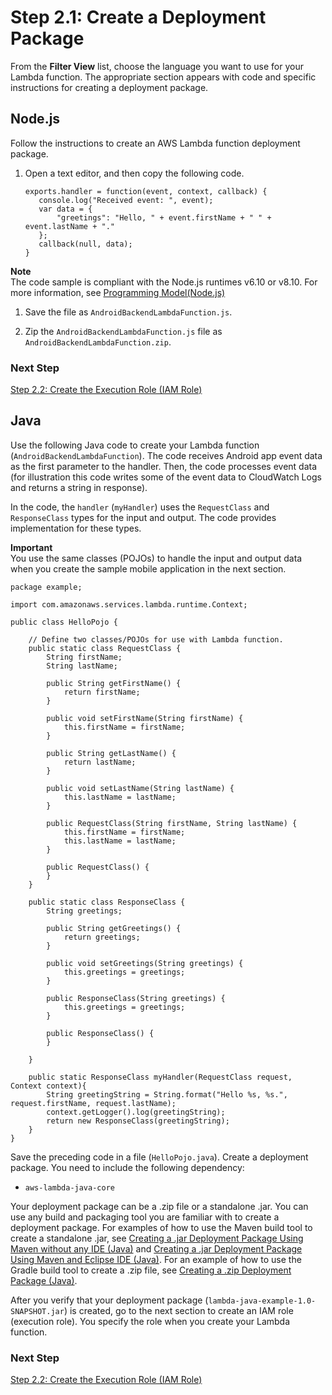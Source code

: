 # Step 2\.1: Create a Deployment Package<a name="with-on-demand-custom-android-example-deployment-pkg"></a>

From the **Filter View** list, choose the language you want to use for your Lambda function\. The appropriate section appears with code and specific instructions for creating a deployment package\.

## Node\.js<a name="with-on-demand-custom-android-example-deployment-pkg-nodejs"></a>

Follow the instructions to create an AWS Lambda function deployment package\. 

1. Open a text editor, and then copy the following code\. 

   ```
   exports.handler = function(event, context, callback) {
      console.log("Received event: ", event);
      var data = {
          "greetings": "Hello, " + event.firstName + " " + event.lastName + "."
      };
      callback(null, data);
   }
   ```
**Note**  
The code sample is compliant with the Node\.js runtimes v6\.10 or v8\.10\. For more information, see [Programming Model\(Node\.js\)](programming-model.md)

1. Save the file as `AndroidBackendLambdaFunction.js`\. 

1. Zip the `AndroidBackendLambdaFunction.js` file as `AndroidBackendLambdaFunction.zip`\. 

### Next Step<a name="with-on-demand-custom-android-example-deployment-pkg-nodejs-next-step"></a>

 [Step 2\.2: Create the Execution Role \(IAM Role\)](with-on-demand-custom-android-example-create-iam-role.md) 

## Java<a name="with-on-demand-custom-android-example-deployment-pkg-java"></a>

Use the following Java code to create your Lambda function \(`AndroidBackendLambdaFunction`\)\. The code receives Android app event data as the first parameter to the handler\. Then, the code processes event data \(for illustration this code writes some of the event data to CloudWatch Logs and returns a string in response\)\.

In the code, the `handler` \(`myHandler`\) uses the `RequestClass` and `ResponseClass` types for the input and output\. The code provides implementation for these types\.

**Important**  
You use the same classes \(POJOs\) to handle the input and output data when you create the sample mobile application in the next section\. 

```
package example;

import com.amazonaws.services.lambda.runtime.Context; 

public class HelloPojo {

    // Define two classes/POJOs for use with Lambda function.
    public static class RequestClass {
        String firstName;
        String lastName;

        public String getFirstName() {
            return firstName;
        }

        public void setFirstName(String firstName) {
            this.firstName = firstName;
        }

        public String getLastName() {
            return lastName;
        }

        public void setLastName(String lastName) {
            this.lastName = lastName;
        }

        public RequestClass(String firstName, String lastName) {
            this.firstName = firstName;
            this.lastName = lastName;
        }

        public RequestClass() {
        }
    }

    public static class ResponseClass {
        String greetings;

        public String getGreetings() {
            return greetings;
        }

        public void setGreetings(String greetings) {
            this.greetings = greetings;
        }

        public ResponseClass(String greetings) {
            this.greetings = greetings;
        }

        public ResponseClass() {
        }

    }

    public static ResponseClass myHandler(RequestClass request, Context context){
        String greetingString = String.format("Hello %s, %s.", request.firstName, request.lastName);
        context.getLogger().log(greetingString);
        return new ResponseClass(greetingString);
    }
}
```

Save the preceding code in a file \(`HelloPojo.java`\)\. Create a deployment package\. You need to include the following dependency: 
+ `aws-lambda-java-core`

Your deployment package can be a \.zip file or a standalone \.jar\. You can use any build and packaging tool you are familiar with to create a deployment package\. For examples of how to use the Maven build tool to create a standalone \.jar, see [Creating a \.jar Deployment Package Using Maven without any IDE \(Java\)](java-create-jar-pkg-maven-no-ide.md) and [Creating a \.jar Deployment Package Using Maven and Eclipse IDE \(Java\)](java-create-jar-pkg-maven-and-eclipse.md)\. For an example of how to use the Gradle build tool to create a \.zip file, see [Creating a \.zip Deployment Package \(Java\)](create-deployment-pkg-zip-java.md)\.

After you verify that your deployment package \(`lambda-java-example-1.0-SNAPSHOT.jar`\) is created, go to the next section to create an IAM role \(execution role\)\. You specify the role when you create your Lambda function\. 

### Next Step<a name="with-on-demand-custom-android-example-deployment-pkg-java-next-step"></a>

 [Step 2\.2: Create the Execution Role \(IAM Role\)](with-on-demand-custom-android-example-create-iam-role.md) 